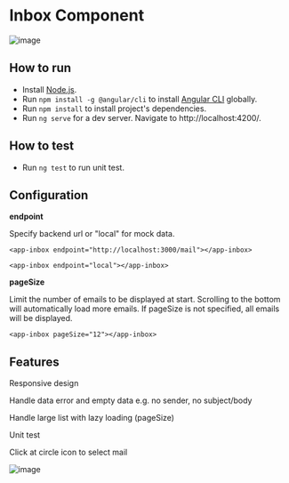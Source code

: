 # Inbox Component

![image](https://user-images.githubusercontent.com/4627941/39432496-d78902ee-4cbd-11e8-844c-7fbfde2ff2ef.png)

## How to run
- Install [Node.js](https://nodejs.org).
- Run `npm install -g @angular/cli` to install [Angular CLI](https://github.com/angular/angular-cli) globally.
- Run `npm install` to install project's dependencies.
- Run `ng serve` for a dev server. Navigate to http://localhost:4200/.

## How to test
- Run `ng test` to run unit test.

## Configuration

**endpoint**

Specify backend url or "local" for mock data.

`<app-inbox endpoint="http://localhost:3000/mail"></app-inbox>`

`<app-inbox endpoint="local"></app-inbox>`

**pageSize**

Limit the number of emails to be displayed at start. Scrolling to the bottom will automatically load more emails. If pageSize is not specified, all emails will be displayed.

`<app-inbox pageSize="12"></app-inbox>`

## Features

Responsive design

Handle data error and empty data e.g. no sender, no subject/body

Handle large list with lazy loading (pageSize)

Unit test

Click at circle icon to select mail

![image](https://user-images.githubusercontent.com/4627941/39461460-f3036a6a-4d34-11e8-8d68-dcf6048036ea.png)

